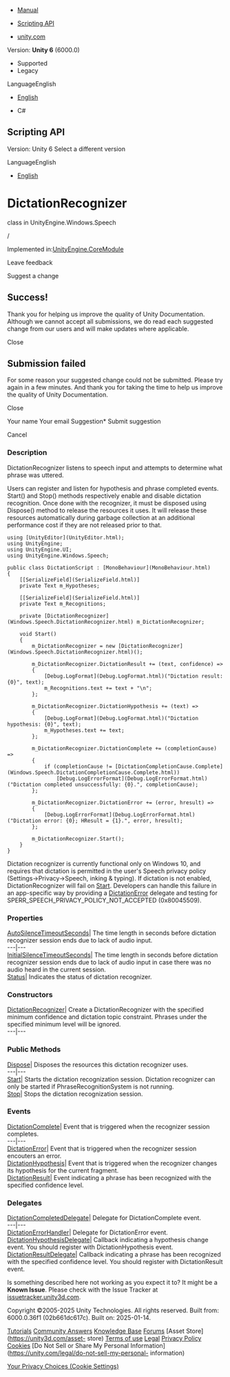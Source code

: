 [ ]()

  * [Manual](../Manual/index.html)
  * [Scripting API](../ScriptReference/index.html)

  * [unity.com](https://unity.com/)

Version: **Unity 6** (6000.0)

  * Supported
  * Legacy

LanguageEnglish

  * [English]()

  * C#

[ ](https://docs.unity3d.com)

## Scripting API

Version: Unity 6 Select a different version

LanguageEnglish

  * [English]()

# DictationRecognizer

class in UnityEngine.Windows.Speech

/

Implemented in:[UnityEngine.CoreModule](UnityEngine.CoreModule.html)

Leave feedback

Suggest a change

## Success!

Thank you for helping us improve the quality of Unity Documentation. Although
we cannot accept all submissions, we do read each suggested change from our
users and will make updates where applicable.

Close

## Submission failed

For some reason your suggested change could not be submitted. Please <a>try
again</a> in a few minutes. And thank you for taking the time to help us
improve the quality of Unity Documentation.

Close

Your name Your email Suggestion* Submit suggestion

Cancel

[ ]()

### Description

DictationRecognizer listens to speech input and attempts to determine what
phrase was uttered.

Users can register and listen for hypothesis and phrase completed events.
Start() and Stop() methods respectively enable and disable dictation
recognition. Once done with the recognizer, it must be disposed using
Dispose() method to release the resources it uses. It will release these
resources automatically during garbage collection at an additional performance
cost if they are not released prior to that.

    
    
    using [UnityEditor](UnityEditor.html);
    using UnityEngine;
    using UnityEngine.UI;
    using UnityEngine.Windows.Speech;  
      
    public class DictationScript : [MonoBehaviour](MonoBehaviour.html)
    {
        [[SerializeField](SerializeField.html)]
        private Text m_Hypotheses;  
      
        [[SerializeField](SerializeField.html)]
        private Text m_Recognitions;  
      
        private [DictationRecognizer](Windows.Speech.DictationRecognizer.html) m_DictationRecognizer;  
      
        void Start()
        {
            m_DictationRecognizer = new [DictationRecognizer](Windows.Speech.DictationRecognizer.html)();  
      
            m_DictationRecognizer.DictationResult += (text, confidence) =>
            {
                [Debug.LogFormat](Debug.LogFormat.html)("Dictation result: {0}", text);
                m_Recognitions.text += text + "\n";
            };  
      
            m_DictationRecognizer.DictationHypothesis += (text) =>
            {
                [Debug.LogFormat](Debug.LogFormat.html)("Dictation hypothesis: {0}", text);
                m_Hypotheses.text += text;
            };  
      
            m_DictationRecognizer.DictationComplete += (completionCause) =>
            {
                if (completionCause != [DictationCompletionCause.Complete](Windows.Speech.DictationCompletionCause.Complete.html))
                    [Debug.LogErrorFormat](Debug.LogErrorFormat.html)("Dictation completed unsuccessfully: {0}.", completionCause);
            };  
      
            m_DictationRecognizer.DictationError += (error, hresult) =>
            {
                [Debug.LogErrorFormat](Debug.LogErrorFormat.html)("Dictation error: {0}; HResult = {1}.", error, hresult);
            };  
      
            m_DictationRecognizer.Start();
        }
    }
    

Dictation recognizer is currently functional only on Windows 10, and requires
that dictation is permitted in the user's Speech privacy policy
(Settings->Privacy->Speech, inking & typing). If dictation is not enabled,
DictationRecognizer will fail on
[Start](Windows.Speech.DictationRecognizer.Start.html). Developers can handle
this failure in an app-specific way by providing a
[DictationError](Windows.Speech.DictationRecognizer.DictationError.html)
delegate and testing for SPERR_SPEECH_PRIVACY_POLICY_NOT_ACCEPTED
(0x80045509).

### Properties

[AutoSilenceTimeoutSeconds](Windows.Speech.DictationRecognizer.AutoSilenceTimeoutSeconds.html)|
The time length in seconds before dictation recognizer session ends due to
lack of audio input.  
---|---  
[InitialSilenceTimeoutSeconds](Windows.Speech.DictationRecognizer.InitialSilenceTimeoutSeconds.html)|
The time length in seconds before dictation recognizer session ends due to
lack of audio input in case there was no audio heard in the current session.  
[Status](Windows.Speech.DictationRecognizer.Status.html)| Indicates the status
of dictation recognizer.  
  
### Constructors

[DictationRecognizer](Windows.Speech.DictationRecognizer-ctor.html)| Create a
DictationRecognizer with the specified minimum confidence and dictation topic
constraint. Phrases under the specified minimum level will be ignored.  
---|---  
  
### Public Methods

[Dispose](Windows.Speech.DictationRecognizer.Dispose.html)| Disposes the
resources this dictation recognizer uses.  
---|---  
[Start](Windows.Speech.DictationRecognizer.Start.html)| Starts the dictation
recognization session. Dictation recognizer can only be started if
PhraseRecognitionSystem is not running.  
[Stop](Windows.Speech.DictationRecognizer.Stop.html)| Stops the dictation
recognization session.  
  
### Events

[DictationComplete](Windows.Speech.DictationRecognizer.DictationComplete.html)|
Event that is triggered when the recognizer session completes.  
---|---  
[DictationError](Windows.Speech.DictationRecognizer.DictationError.html)|
Event that is triggered when the recognizer session encouters an error.  
[DictationHypothesis](Windows.Speech.DictationRecognizer.DictationHypothesis.html)|
Event that is triggered when the recognizer changes its hypothesis for the
current fragment.  
[DictationResult](Windows.Speech.DictationRecognizer.DictationResult.html)|
Event indicating a phrase has been recognized with the specified confidence
level.  
  
### Delegates

[DictationCompletedDelegate](Windows.Speech.DictationRecognizer.DictationCompletedDelegate.html)|
Delegate for DictationComplete event.  
---|---  
[DictationErrorHandler](Windows.Speech.DictationRecognizer.DictationErrorHandler.html)|
Delegate for DictationError event.  
[DictationHypothesisDelegate](Windows.Speech.DictationRecognizer.DictationHypothesisDelegate.html)|
Callback indicating a hypothesis change event. You should register with
DictationHypothesis event.  
[DictationResultDelegate](Windows.Speech.DictationRecognizer.DictationResultDelegate.html)|
Callback indicating a phrase has been recognized with the specified confidence
level. You should register with DictationResult event.  
  
Is something described here not working as you expect it to? It might be a
**Known Issue**. Please check with the Issue Tracker at
[issuetracker.unity3d.com](https://issuetracker.unity3d.com).

Copyright ©2005-2025 Unity Technologies. All rights reserved. Built from:
6000.0.36f1 (02b661dc617c). Built on: 2025-01-14.

[Tutorials](https://unity3d.com/learn) [Community
Answers](https://answers.unity3d.com) [Knowledge
Base](https://support.unity3d.com/hc/en-us)
[Forums](https://forum.unity3d.com) [Asset Store](https://unity3d.com/asset-
store) [Terms of use](https://docs.unity3d.com/Manual/TermsOfUse.html)
[Legal](https://unity.com/legal) [Privacy
Policy](https://unity.com/legal/privacy-policy)
[Cookies](https://unity.com/legal/cookie-policy) [Do Not Sell or Share My
Personal Information](https://unity.com/legal/do-not-sell-my-personal-
information)

[Your Privacy Choices (Cookie Settings)](javascript:void\(0\);)


